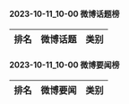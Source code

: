 #### 2023-10-11_10-00  微博话题榜

| 排名 | 微博话题 | 类别 |
| --- | --- | --- |
#### 2023-10-11_10-00  微博要闻榜

| 排名 | 微博要闻 | 类别 |
| --- | --- | --- |
